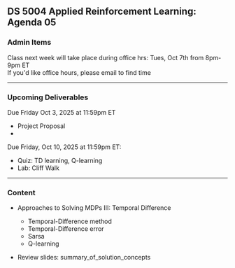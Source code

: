 ## DS 5004 Applied Reinforcement Learning: Agenda 05


### Admin Items

Class next week will take place during office hrs: Tues, Oct 7th from 8pm-9pm ET  
If you'd like office hours, please email to find time

---

### Upcoming Deliverables

Due Friday Oct 3, 2025 at 11:59pm ET
- Project Proposal
- 
Due Friday, Oct 10, 2025 at 11:59pm ET:  
- Quiz: TD learning, Q-learning
- Lab: Cliff Walk


---

### Content

- Approaches to Solving MDPs III: Temporal Difference
  - Temporal-Difference method
  - Temporal-Difference error
  - Sarsa
  - Q-learning

- Review slides: summary_of_solution_concepts



